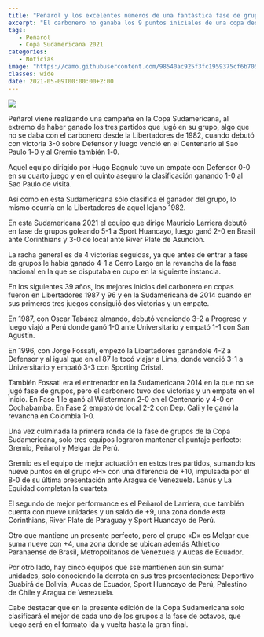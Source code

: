 ```yaml
---
title: "Peñarol y los excelentes números de una fantástica fase de grupos"
excerpt: "El carbonero no ganaba los 9 puntos iniciales de una copa desde 1982 y en esta Sudamericana sólo 3 equipos lo han hecho."
tags:
   - Peñarol
   - Copa Sudamericana 2021
categories:
   - Noticias
image: "https://camo.githubusercontent.com/98540ac925f3fc1959375cf6b705fda6d6136440625b9e0fd686bf27c9b7a68a/68747470733a2f2f7777772e72657075626c6963612e636f6d2e75792f77702d636f6e74656e742f75706c6f6164732f323032312f30352f50656e61726f6c2d322e6a7067"
classes: wide
date: 2021-05-09T00:00:00+2:00
---
```



<img src="https://camo.githubusercontent.com/98540ac925f3fc1959375cf6b705fda6d6136440625b9e0fd686bf27c9b7a68a/68747470733a2f2f7777772e72657075626c6963612e636f6d2e75792f77702d636f6e74656e742f75706c6f6164732f323032312f30352f50656e61726f6c2d322e6a7067">


Peñarol viene realizando una campaña en la Copa Sudamericana, al extremo de haber ganado los tres partidos que jugó en su grupo, algo que no se daba con el carbonero desde la Libertadores de 1982, cuando debutó con victoria 3-0 sobre Defensor y luego venció en el Centenario al Sao Paulo 1-0 y al Gremio también 1-0.


Aquel equipo dirigido por Hugo Bagnulo tuvo un empate con Defensor 0-0 en su cuarto juego y en el quinto aseguró la clasificación ganando 1-0 al Sao Paulo de visita.


Así como en esta Sudamericana sólo clasifica el ganador del grupo, lo mismo ocurría en la Libertadores de aquel lejano 1982.


En esta Sudamericana 2021 el equipo que dirige Mauricio Larriera debutó en fase de grupos goleando 5-1 a Sport Huancayo, luego ganó 2-0 en Brasil ante Corinthians y 3-0 de local ante River Plate de Asunción.


La racha general es de 4 victorias seguidas, ya que antes de entrar a fase de grupos le había ganado 4-1 a Cerro Largo en la revancha de la fase nacional en la que se disputaba en cupo en la siguiente instancia.


En los siguientes 39 años, los mejores inicios del carbonero en copas fueron en Libertadores 1987 y 96 y en la Sudamericana de 2014 cuando en sus primeros tres juegos consiguió dos victorias y un empate.


En 1987, con Oscar Tabárez almando, debutó venciendo 3-2 a Progreso y luego viajó a Perú donde ganó 1-0 ante Universitario y empató 1-1 con San Agustín.


En 1996, con Jorge Fossati, empezó la Libertadores ganándole 4-2 a Defensor y al igual que en el 87 le tocó viajar a Lima, donde venció 3-1 a Universitario y empató 3-3 con Sporting Cristal.


También Fossati era el entrenador en la Sudamericana 2014 en la que no se jugó fase de grupos, pero el carbonero tuvo dos victorias y un empate en el inicio. En Fase 1 le ganó al Wilstermann 2-0 en el Centenario y 4-0 en Cochabamba. En Fase 2 empató de local 2-2 con Dep. Cali y le ganó la revancha en Colombia 1-0.


Una vez culminada la primera ronda de la fase de grupos de la Copa Sudamericana, solo tres equipos lograron mantener el puntaje perfecto: Gremio, Peñarol y Melgar de Perú.


Gremio es el equipo de mejor actuación en estos tres partidos, sumando los nueve puntos en el grupo «H» con una diferencia de +10, impulsada por el 8-0 de su última presentación ante Aragua de Venezuela. Lanús y La Equidad completan la cuarteta.


El segundo de mejor performance es el Peñarol de Larriera, que también cuenta con nueve unidades y un saldo de +9, una zona donde esta Corinthians, River Plate de Paraguay y Sport Huancayo de Perú.


Otro que mantiene un presente perfecto, pero el grupo «D» es Melgar que suma nueve con +4, una zona donde se ubican además Athletico Paranaense de Brasil, Metropolitanos de Venezuela y Aucas de Ecuador.


Por otro lado, hay cinco equipos que sse mantienen aún sin sumar unidades, solo conociendo la derrota en sus tres presentaciones: Deportivo Guabirá de Bolivia, Aucas de Ecuador, Sport Huancayo de Perú, Palestino de Chile y Aragua de Venezuela.


Cabe destacar que en la presente edición de la Copa Sudamericana solo clasificará el mejor de cada uno de los grupos a la fase de octavos, que luego será en el formato ida y vuelta hasta la gran final.


